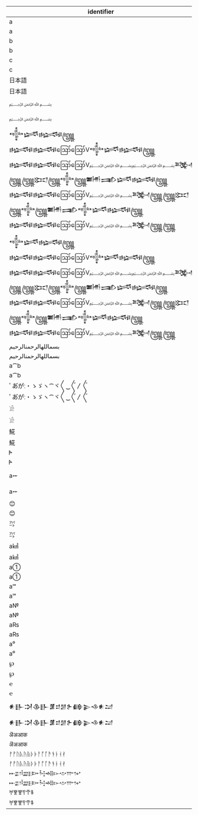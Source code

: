 | identifier | lang | ok? |
|------------|------|-----|
| a | rust | true |
| a | go | true |
| b | rust | true |
| b | go | true |
| c | rust | true |
| c | go | true |
| 日本語 | rust | true |
| 日本語 | go | true |
| ﷽ | rust | false |
| ﷽ | go | false |
| 𒀱𒈓𒈙꧅𒈙𒈙ဪဪV𒀱𒈓𒈙꧅𒈙𒈙ဪဪV﷽﷽𒅌꧅꧅𒁎꧅𒀱꧅𒌧𒅃𒈓𒈙꧅𒈙𒈙ဪဪV﷽𒅌꧅꧅𒁎꧅𒀱꧅𒌧𒅃𒀱𒈓𒈙꧅𒈙𒈙ဪဪV﷽𒅌꧅꧅ | rust | false |
| 𒀱𒈓𒈙꧅𒈙𒈙ဪဪV𒀱𒈓𒈙꧅𒈙𒈙ဪဪV﷽﷽𒅌꧅꧅𒁎꧅𒀱꧅𒌧𒅃𒈓𒈙꧅𒈙𒈙ဪဪV﷽𒅌꧅꧅𒁎꧅𒀱꧅𒌧𒅃𒀱𒈓𒈙꧅𒈙𒈙ဪဪV﷽𒅌꧅꧅ | go | false |
| بسماللهالرحمنالرحيم | rust | true |
| بسماللهالرحمنالرحيم | go | true |
| a⁀b | rust | true |
| a⁀b | go | false |
| ﾟあ゙か゚ː・ゝゞヽ⁀ヾ〱‿〲〳〴〵 | rust | false |
| ﾟあ゙か゚ː・ゝゞヽ⁀ヾ〱‿〲〳〴〵 | go | false |
| 𓀀 | rust | true |
| 𓀀 | go | true |
| 𩸽 | rust | true |
| 𩸽 | go | true |
| 𐊀 | rust | true |
| 𐊀 | go | true |
| a𒐀 | rust | true |
| a𒐀 | go | false |
| 😊 | rust | false |
| 😊 | go | false |
| ㌀ | rust | false |
| ㌀ | go | false |
| a㎦ | rust | false |
| a㎦ | go | false |
| a① | rust | false |
| a① | go | false |
| a℠ | rust | false |
| a℠ | go | false |
| a№ | rust | false |
| a№ | go | false |
| a₨ | rust | false |
| a₨ | go | false |
| a⁰ | rust | false |
| a⁰ | go | false |
| ℘ | rust | true |
| ℘ | go | false |
| ℮ | rust | true |
| ℮ | go | false |
| 𒀭𒃲𒋫𒆠𒃲𒂠𒄑𒌆𒉿𒂵𒉌𒈾𒀭𒁺 | rust | true |
| 𒀭𒃲𒋫𒆠𒃲𒂠𒄑𒌆𒉿𒂵𒉌𒈾𒀭𒁺 | go | true |
| ऄअआक | rust | true |
| ऄअआक | go | true |
| ᚠᚡᚢᚣᚤᚥᚦᚧᚨᚩᚪᚫᚬᚭᚮᚯ | rust | true |
| ᚠᚡᚢᚣᚤᚥᚦᚧᚨᚩᚪᚫᚬᚭᚮᚯ | go | true |
| 𐎀𐎁𐎂𐎃𐎄𐎅𐎆𐎇𐎈𐎉𐎊𐎋𐎌𐎍𐎎𐎏 | rust | true |
| 𐎀𐎁𐎂𐎃𐎄𐎅𐎆𐎇𐎈𐎉𐎊𐎋𐎌𐎍𐎎𐎏 | go | true |
| 𐀀𐀐𐀐𐀰𐁀𐁐 | rust | true |
| 𐀀𐀐𐀐𐀰𐁀𐁐 | go | true |
